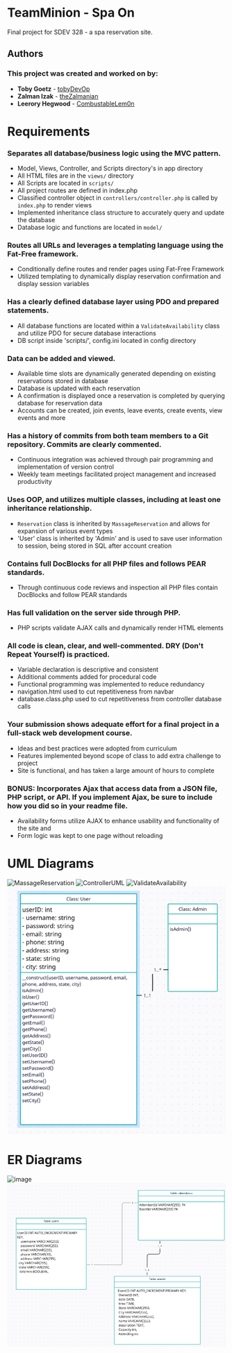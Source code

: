 # TeamMinion - Spa On
Final project for SDEV 328 - a spa reservation site.

## Authors
### This project was created and worked on by:
- **Toby Goetz** - [tobyDevOp](https://github.com/tobyDevOp)
- **Zalman Izak** - [theZalmanian](https://github.com/theZalmanian/)
- **Leerory Hegwood** - [CombustableLem0n](https://github.com/CombustableLem0n)

# Requirements
### Separates all database/business logic using the MVC pattern.
- Model, Views, Controller, and Scripts directory's in app directory
- All HTML files are in the `views/` directory
- All Scripts are located in `scripts/`
- All project routes are defined in index.php
- Classified controller object in `controllers/controller.php` is called by `index.php` to render views
- Implemented inheritance class structure to accurately query and update the database
- Database logic and functions are located in `model/`

### Routes all URLs and leverages a templating language using the Fat-Free framework.
- Conditionally define routes and render pages using Fat-Free Framework
- Utilized templating to dynamically display reservation confirmation and display session variables

### Has a clearly defined database layer using PDO and prepared statements.
- All database functions are located within a `ValidateAvailability` class and utilize PDO for secure database interactions
- DB script inside 'scripts/', config.ini located in config directory

### Data can be added and viewed.
- Available time slots are dynamically generated depending on existing reservations stored in database
- Database is updated with each reservation
- A confirmation is displayed once a reservation is completed by querying database for reservation data
- Accounts can be created, join events, leave events, create events, view events and more

### Has a history of commits from both team members to a Git repository. Commits are clearly commented.
- Continuous integration was achieved through pair programming and implementation of version control
- Weekly team meetings facilitated project management and increased productivity

### Uses OOP, and utilizes multiple classes, including at least one inheritance relationship.
- `Reservation` class is inherited by `MassageReservation` and allows for expansion of various event types
- 'User' class is inherited by 'Admin' and is used to save user information to session, being stored in SQL after account creation

### Contains full DocBlocks for all PHP files and follows PEAR standards.
- Through continuous code reviews and inspection all PHP files contain DocBlocks and follow PEAR standards

### Has full validation on the server side through PHP.
- PHP scripts validate AJAX calls and dynamically render HTML elements

### All code is clean, clear, and well-commented. DRY (Don't Repeat Yourself) is practiced.
- Variable declaration is descriptive and consistent
- Additional comments added for procedural code
- Functional programming was implemented to reduce redundancy
- navigation.html used to cut repetitiveness from navbar
- database.class.php used to cut repetitiveness from controller database calls

### Your submission shows adequate effort for a final project in a full-stack web development course.
- Ideas and best practices were adopted from curriculum
- Features implemented beyond scope of class to add extra challenge to project
- Site is functional, and has taken a large amount of hours to complete

### BONUS:  Incorporates Ajax that access data from a JSON file, PHP script, or API. If you implement Ajax, be sure to include how you did so in your readme file.
- Availability forms utilize AJAX to enhance usability and functionality of the site and
- Form logic was kept to one page without reloading

# UML Diagrams
![MassageReservation](https://github.com/theZalmanian/TeamMinion/assets/103011701/ede79dd6-d2b6-44cf-968c-a615f71a4ea8)
![ControllerUML](https://github.com/theZalmanian/TeamMinion/assets/103011701/fd5504f3-ca39-475f-b830-a6822ea0817d)
![ValidateAvailability](https://github.com/theZalmanian/TeamMinion/assets/103011701/11e1ac46-bea9-4db3-81e3-6a6d3119b434)
![UMLDiagram.png](https://github.com/theZalmanian/TeamMinion/blob/main/uml/UMLDiagram.PNG?raw=true)


# ER Diagrams
![image](https://github.com/theZalmanian/TeamMinion/assets/103011701/5c911406-c781-4d63-95c9-a7381abed7a9)
![ERDiagram.png](https://github.com/theZalmanian/TeamMinion/blob/main/er/ERDiagram.PNG?raw=true)